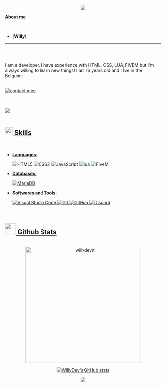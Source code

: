 <p align="center">
  <a href="https://github.com/DenverCoder1/readme-typing-svg"><img src="https://readme-typing-svg.herokuapp.com?font=Time+New+Roman&color=cyan&size=25&center=true&vCenter=true&width=600&height=100&lines=Hello+World;++;Developer,;HTML,+CSS,+LUA,+FIVEM;Made+with+love..<3;"></a>
</p>


 **About me**


<br>


- (**Willy**)
---
<br><br>

I am a developer. I have experience with HTML, CSS, LUA, FIVEM but I'm always willing to learn new things! I am 16 years old and I live in the Belguim. </a>
<br><br>

<a href="https://discord.com/channels/@me/819276465618419763"> <img src="https://discord.c99.nl/widget/theme-2/819276465618419763.png" alt="contact mee">

<br><br>
<img src="https://user-images.githubusercontent.com/73097560/115834477-dbab4500-a447-11eb-908a-139a6edaec5c.gif"><br><br>

## <img src="https://media2.giphy.com/media/QssGEmpkyEOhBCb7e1/giphy.gif?cid=ecf05e47a0n3gi1bfqntqmob8g9aid1oyj2wr3ds3mg700bl&rid=giphy.gif" width ="25"><b> Skills</b>
<br>

<p align="center">

- **Languages**:
    
    ![HTML5](https://img.shields.io/badge/HTML5%20-%23E34F26.svg?style=for-the-badge&logo=html5&logoColor=white)
    ![CSS3](https://img.shields.io/badge/CSS%20-%231572B6.svg?style=for-the-badge&logo=css3&logoColor=white)
    ![JavaScript](https://img.shields.io/badge/JavaScript%20-%23F7DF1E.svg?style=for-the-badge&logo=javascript&logoColor=black)
    ![lua](https://img.shields.io/badge/Lua-007ACC?style=for-the-badge&logo=Lua&logoColor=white)
    ![FiveM](https://img.shields.io/badge/FiveM-ff911f?style=for-the-badge&logo=FiveM&logoColor=white)

- **Databases**:

    ![MariaDB](https://img.shields.io/badge/MariaDB-%2300f.svg?style=for-the-badge&logo=MariaDB&logoColor=white)

- **Softwares and Tools**:
    
    ![Visual Studio Code](https://img.shields.io/badge/Visual%20Studio%20Code-0078d7.svg?style=for-the-badge&logo=visual-studio-code&logoColor=white)
    ![Git](https://img.shields.io/badge/git-%23F05033.svg?style=for-the-badge&logo=git&logoColor=white)
    ![GitHub](https://img.shields.io/badge/github-%23121011.svg?style=for-the-badge&logo=github&logoColor=white)
    ![Discord](https://img.shields.io/discord/1006915882129297498?color=7289DA&labelColor=4a64bd&logo=discord&logoColor=white&style=for-the-badge)


<br>

</p>

## <img src="https://media.giphy.com/media/iY8CRBdQXODJSCERIr/giphy.gif" width="35"><b> Github Stats </b>
<br>

<div align="center">

<img src="https://github-readme-stats.vercel.app/api/top-langs?username=willydevnl&show_icons=true&locale=en&layout=compact&line_height=20&title_color=ffffff&icon_color=2234AE&text_color=D3D3D3&bg_color=0,000000,000000" width="375"  alt="willydevnl"/>

![WillyDev's GitHub stats](https://github-readme-stats.vercel.app/api?username=willydevnl&show_icons=true&theme=dark)

![](https://komarev.com/ghpvc/?username=willydevnl&label=PROFILE+VIEWS)
</a>
</div>
